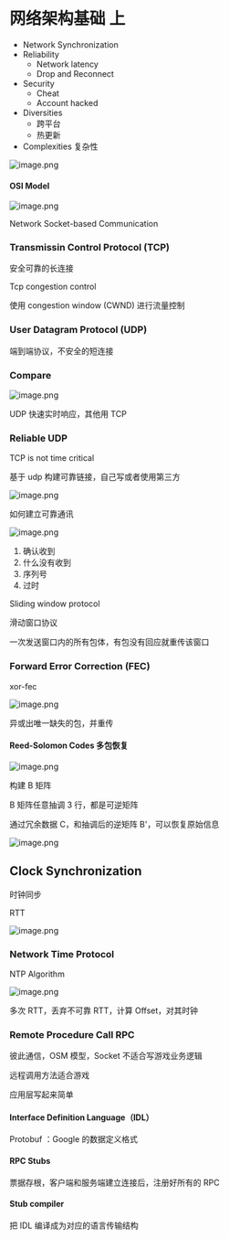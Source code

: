 # 网络架构基础 上

- Network Synchronization
- Reliability
  - Network latency
  - Drop and Reconnect
- Security
  - Cheat
  - Account hacked
- Diversities
  - 跨平台
  - 热更新
- Complexities 复杂性

![image.png](online-outline.png)

#### OSI Model

![image.png](osi.png)

Network Socket-based Communication

### Transmissin Control Protocol (TCP)

安全可靠的长连接

Tcp congestion control

使用 congestion window (CWND) 进行流量控制

### User Datagram Protocol (UDP)

端到端协议，不安全的短连接

### Compare

![image.png](network-protocol-compare.png)

UDP 快速实时响应，其他用 TCP

### Reliable UDP

TCP is not time critical

基于 udp 构建可靠链接，自己写或者使用第三方

![image.png](need.png)

如何建立可靠通讯

![image.png](udp-custom.png)

1. 确认收到
2. 什么没有收到
3. 序列号
4. 过时

Sliding window protocol

滑动窗口协议

一次发送窗口内的所有包体，有包没有回应就重传该窗口

### Forward Error Correction (FEC)

xor-fec

![image.png](xor-fec.png)

异或出唯一缺失的包，并重传

#### Reed-Solomon Codes 多包恢复

![image.png](reed-solomon.png)

构建 B 矩阵

B 矩阵任意抽调 3 行，都是可逆矩阵

通过冗余数据 C，和抽调后的逆矩阵 B'，可以恢复原始信息

![image.png](custom-udp.png)

## Clock Synchronization

时钟同步

RTT

![image.png](RTT.png)

### Network Time Protocol

NTP Algorithm

![image.png](ntp-algorithm.png)

多次 RTT，丢弃不可靠 RTT，计算 Offset，对其时钟

### Remote Procedure Call RPC

彼此通信，OSM 模型，Socket 不适合写游戏业务逻辑

远程调用方法适合游戏

应用层写起来简单

#### Interface Definition Language（IDL）

Protobuf ：Google 的数据定义格式

#### RPC Stubs

票据存根，客户端和服务端建立连接后，注册好所有的 RPC

#### Stub compiler

把 IDL 编译成为对应的语言传输结构
